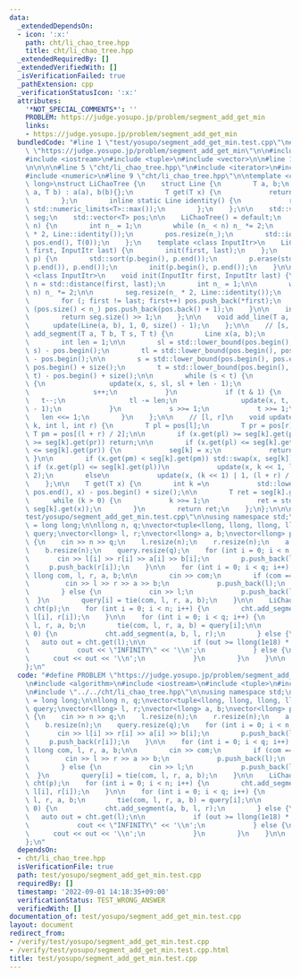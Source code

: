 ```yaml
---
data:
  _extendedDependsOn:
  - icon: ':x:'
    path: cht/li_chao_tree.hpp
    title: cht/li_chao_tree.hpp
  _extendedRequiredBy: []
  _extendedVerifiedWith: []
  _isVerificationFailed: true
  _pathExtension: cpp
  _verificationStatusIcon: ':x:'
  attributes:
    '*NOT_SPECIAL_COMMENTS*': ''
    PROBLEM: https://judge.yosupo.jp/problem/segment_add_get_min
    links:
    - https://judge.yosupo.jp/problem/segment_add_get_min
  bundledCode: "#line 1 \"test/yosupo/segment_add_get_min.test.cpp\"\n#define PROBLEM\
    \ \"https://judge.yosupo.jp/problem/segment_add_get_min\"\n\n#include <algorithm>\n\
    #include <iostream>\n#include <tuple>\n#include <vector>\n\n#line 1 \"cht/li_chao_tree.hpp\"\
    \n\n\n\n#line 5 \"cht/li_chao_tree.hpp\"\n#include <iterator>\n#include <limits>\n\
    #include <numeric>\n#line 9 \"cht/li_chao_tree.hpp\"\n\ntemplate <class T = long\
    \ long>\nstruct LiChaoTree {\n    struct Line {\n        T a, b;\n        Line(T\
    \ a, T b) : a(a), b(b){};\n        T get(T x) {\n            return a * x + b;\n\
    \        };\n        inline static Line identity() {\n            return Line(0,\
    \ std::numeric_limits<T>::max());\n        };\n    };\n\n    std::vector<Line>\
    \ seg;\n    std::vector<T> pos;\n\n    LiChaoTree() = default;\n    explicit LiChaoTree(int\
    \ n) {\n        int n_ = 1;\n        while (n_ < n) n_ *= 2;\n        seg.resize(n_\
    \ * 2, Line::identity());\n        pos.resize(n_);\n        std::iota(pos.begin(),\
    \ pos.end(), T(0));\n    };\n    template <class InputItr>\n    LiChaoTree(InputItr\
    \ first, InputItr last) {\n        init(first, last);\n    };\n    LiChaoTree(std::vector<T>\
    \ p) {\n        std::sort(p.begin(), p.end());\n        p.erase(std::unique(p.begin(),\
    \ p.end()), p.end());\n        init(p.begin(), p.end());\n    }\n\n    template\
    \ <class InputItr>\n    void init(InputItr first, InputItr last) {\n        int\
    \ n = std::distance(first, last);\n        int n_ = 1;\n\n        while (n_ <\
    \ n) n_ *= 2;\n\n        seg.resize(n_ * 2, Line::identity());\n        pos.reserve(n_);\n\
    \        for (; first != last; first++) pos.push_back(*first);\n        while\
    \ (pos.size() < n_) pos.push_back(pos.back() + 1);\n    }\n\n    int size() {\n\
    \        return seg.size() >> 1;\n    };\n\n    void add_line(T a, T b) {\n  \
    \      update(Line(a, b), 1, 0, size() - 1);\n    };\n\n    // [s, t)\n    void\
    \ add_segment(T a, T b, T s, T t) {\n        Line x(a, b);\n        int sl, tl;\n\
    \        int len = 1;\n\n        sl = std::lower_bound(pos.begin(), pos.end(),\
    \ s) - pos.begin();\n        tl = std::lower_bound(pos.begin(), pos.end(), t)\
    \ - pos.begin();\n\n        s = std::lower_bound(pos.begin(), pos.end(), s) -\
    \ pos.begin() + size();\n        t = std::lower_bound(pos.begin(), pos.end(),\
    \ t) - pos.begin() + size();\n\n        while (s < t) {\n            if (s & 1)\
    \ {\n                update(x, s, sl, sl + len - 1);\n                sl += len;\n\
    \                s++;\n            }\n            if (t & 1) {\n             \
    \   t--;\n                tl -= len;\n                update(x, t, tl, tl + len\
    \ - 1);\n            }\n            s >>= 1;\n            t >>= 1;\n         \
    \   len <<= 1;\n        }\n    };\n\n    // [l, r]\n    void update(Line x, int\
    \ k, int l, int r) {\n        T pl = pos[l];\n        T pr = pos[r];\n       \
    \ T pm = pos[(l + r) / 2];\n\n        if (x.get(pl) >= seg[k].get(pl) && x.get(pr)\
    \ >= seg[k].get(pr)) return;\n\n        if (x.get(pl) <= seg[k].get(pl) && x.get(pr)\
    \ <= seg[k].get(pr)) {\n            seg[k] = x;\n            return;\n       \
    \ }\n\n        if (x.get(pm) < seg[k].get(pm)) std::swap(x, seg[k]);\n       \
    \ if (x.get(pl) <= seg[k].get(pl))\n            update(x, k << 1, l, (l + r) /\
    \ 2);\n        else\n            update(x, (k << 1) | 1, (l + r) / 2 + 1, r);\n\
    \    };\n\n    T get(T x) {\n        int k =\n            std::lower_bound(pos.begin(),\
    \ pos.end(), x) - pos.begin() + size();\n\n        T ret = seg[k].get(x);\n  \
    \      while (k > 0) {\n            k >>= 1;\n            ret = std::min(ret,\
    \ seg[k].get(x));\n        }\n        return ret;\n    };\n};\n\n\n#line 9 \"\
    test/yosupo/segment_add_get_min.test.cpp\"\n\nusing namespace std;\nusing llong\
    \ = long long;\n\nllong n, q;\nvector<tuple<llong, llong, llong, llong, llong>>\
    \ query;\nvector<llong> l, r;\nvector<llong> a, b;\nvector<llong> p;\n\nint main()\
    \ {\n    cin >> n >> q;\n    l.resize(n);\n    r.resize(n);\n    a.resize(n);\n\
    \    b.resize(n);\n    query.resize(q);\n    for (int i = 0; i < n; i++) {\n \
    \       cin >> l[i] >> r[i] >> a[i] >> b[i];\n        p.push_back(l[i]);\n   \
    \     p.push_back(r[i]);\n    }\n\n    for (int i = 0; i < q; i++) {\n       \
    \ llong com, l, r, a, b;\n\n        cin >> com;\n        if (com == 0) {\n   \
    \         cin >> l >> r >> a >> b;\n            p.push_back(l);\n            p.push_back(r);\n\
    \        } else {\n            cin >> l;\n            p.push_back(l);\n      \
    \  }\n        query[i] = tie(com, l, r, a, b);\n    }\n\n    LiChaoTree<llong>\
    \ cht(p);\n    for (int i = 0; i < n; i++) {\n        cht.add_segment(a[i], b[i],\
    \ l[i], r[i]);\n    }\n\n    for (int i = 0; i < q; i++) {\n        llong com,\
    \ l, r, a, b;\n        tie(com, l, r, a, b) = query[i];\n\n        if (com ==\
    \ 0) {\n            cht.add_segment(a, b, l, r);\n        } else {\n         \
    \   auto out = cht.get(l);\n\n            if (out >= llong(1e18) * 3) {\n    \
    \            cout << \"INFINITY\" << '\\n';\n            } else {\n          \
    \      cout << out << '\\n';\n            }\n        }\n    }\n\n    return 0;\n\
    };\n"
  code: "#define PROBLEM \"https://judge.yosupo.jp/problem/segment_add_get_min\"\n\
    \n#include <algorithm>\n#include <iostream>\n#include <tuple>\n#include <vector>\n\
    \n#include \"../../cht/li_chao_tree.hpp\"\n\nusing namespace std;\nusing llong\
    \ = long long;\n\nllong n, q;\nvector<tuple<llong, llong, llong, llong, llong>>\
    \ query;\nvector<llong> l, r;\nvector<llong> a, b;\nvector<llong> p;\n\nint main()\
    \ {\n    cin >> n >> q;\n    l.resize(n);\n    r.resize(n);\n    a.resize(n);\n\
    \    b.resize(n);\n    query.resize(q);\n    for (int i = 0; i < n; i++) {\n \
    \       cin >> l[i] >> r[i] >> a[i] >> b[i];\n        p.push_back(l[i]);\n   \
    \     p.push_back(r[i]);\n    }\n\n    for (int i = 0; i < q; i++) {\n       \
    \ llong com, l, r, a, b;\n\n        cin >> com;\n        if (com == 0) {\n   \
    \         cin >> l >> r >> a >> b;\n            p.push_back(l);\n            p.push_back(r);\n\
    \        } else {\n            cin >> l;\n            p.push_back(l);\n      \
    \  }\n        query[i] = tie(com, l, r, a, b);\n    }\n\n    LiChaoTree<llong>\
    \ cht(p);\n    for (int i = 0; i < n; i++) {\n        cht.add_segment(a[i], b[i],\
    \ l[i], r[i]);\n    }\n\n    for (int i = 0; i < q; i++) {\n        llong com,\
    \ l, r, a, b;\n        tie(com, l, r, a, b) = query[i];\n\n        if (com ==\
    \ 0) {\n            cht.add_segment(a, b, l, r);\n        } else {\n         \
    \   auto out = cht.get(l);\n\n            if (out >= llong(1e18) * 3) {\n    \
    \            cout << \"INFINITY\" << '\\n';\n            } else {\n          \
    \      cout << out << '\\n';\n            }\n        }\n    }\n\n    return 0;\n\
    };\n"
  dependsOn:
  - cht/li_chao_tree.hpp
  isVerificationFile: true
  path: test/yosupo/segment_add_get_min.test.cpp
  requiredBy: []
  timestamp: '2022-09-01 14:18:35+09:00'
  verificationStatus: TEST_WRONG_ANSWER
  verifiedWith: []
documentation_of: test/yosupo/segment_add_get_min.test.cpp
layout: document
redirect_from:
- /verify/test/yosupo/segment_add_get_min.test.cpp
- /verify/test/yosupo/segment_add_get_min.test.cpp.html
title: test/yosupo/segment_add_get_min.test.cpp
---
```

